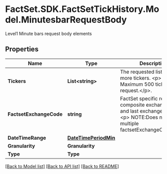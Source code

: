 # FactSet.SDK.FactSetTickHistory.Model.MinutesbarRequestBody
Level1 Minute bars request body elements

## Properties

Name | Type | Description | Notes
------------ | ------------- | ------------- | -------------
**Tickers** | **List&lt;string&gt;** | The requested list of one or more tickers. &lt;p&gt; NOTE: Maximum 500 tickers per request.&lt;/p&gt;.    | 
**FactsetExchangeCode** | **string** | FactSet specific regional or composite exchange code and last exchange code. &lt;p&gt; NOTE:Does not support multiple factsetExchangeCodes&lt;/p&gt;.  | 
**DateTimeRange** | [**DateTimePeriodMin**](DateTimePeriodMin.md) |  | 
**Granularity** | **Granularity** |  | 
**Type** | **Type** |  | 

[[Back to Model list]](../README.md#documentation-for-models) [[Back to API list]](../README.md#documentation-for-api-endpoints) [[Back to README]](../README.md)


